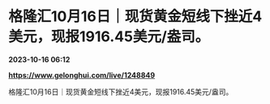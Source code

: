 # 格隆汇10月16日｜现货黄金短线下挫近4美元，现报1916.45美元/盎司。

**2023-10-16 06:12**

**https://www.gelonghui.com/live/1248849**

格隆汇10月16日｜现货黄金短线下挫近4美元，现报1916.45美元/盎司。